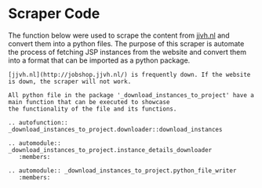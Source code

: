 # Scraper Code

The function below were used to scrape the content from [jjvh.nl](http://jobshop.jjvh.nl/) and convert them into a python files.
The purpose of this scraper is automate the process of fetching JSP instances from the website and convert them into a 
format that can be imported as a python package.

```{warning}
[jjvh.nl](http://jobshop.jjvh.nl/) is frequently down. If the website is down, the scraper will not work.
```

```{tip}
All python file in the package '_download_instances_to_project' have a main function that can be executed to showcase 
the functionality of the file and its functions.
```


```{eval-rst} 
.. autofunction:: _download_instances_to_project.downloader::download_instances

```

```{eval-rst} 
.. automodule:: _download_instances_to_project.instance_details_downloader
   :members:

```

```{eval-rst} 
.. automodule:: _download_instances_to_project.python_file_writer
   :members:

```